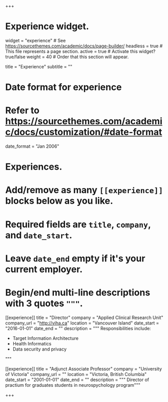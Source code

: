 +++
# Experience widget.
widget = "experience"  # See https://sourcethemes.com/academic/docs/page-builder/
headless = true  # This file represents a page section.
active = true  # Activate this widget? true/false
weight = 40  # Order that this section will appear.

title = "Experience"
subtitle = ""

# Date format for experience
#   Refer to https://sourcethemes.com/academic/docs/customization/#date-format
date_format = "Jan 2006"

# Experiences.
#   Add/remove as many `[[experience]]` blocks below as you like.
#   Required fields are `title`, `company`, and `date_start`.
#   Leave `date_end` empty if it's your current employer.
#   Begin/end multi-line descriptions with 3 quotes `"""`.
[[experience]]
  title = "Director"
  company = "Applied Clinical Research Unit"
  company_url = "http://viha.ca"
  location = "Vancouver Island"
  date_start = "2016-01-01"
  date_end = ""
  description = """
  Responsibilities include:
  
  * Target Information Architecture
  * Health Informatics
  * Data security and privacy
  
  """

[[experience]]
  title = "Adjunct Associate Professor"
  company = "University of Victoria"
  company_url = ""
  location = "Victoria, British Columbia"
  date_start = "2001-01-01"
  date_end = ""
  description = """ Director of practium for graduates students in neurospychology program"""

+++
